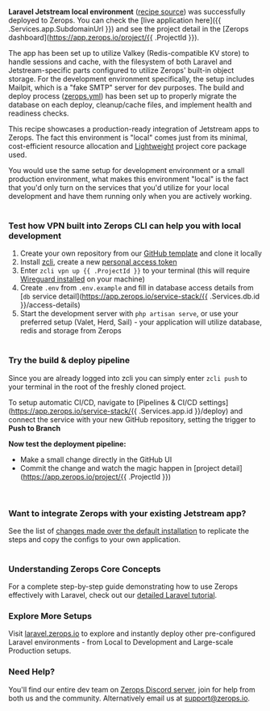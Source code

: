 [//]: # (Your Zerops recipe {{ .Recipe.Name }} is live! What next?)

**Laravel Jetstream local environment** ([recipe source](https://github.com/zeropsio/recipe-laravel-jetstream)) was successfully deployed to Zerops. You can check the [live application here]({{ .Services.app.SubdomainUrl }}) and see the project detail in the [Zerops dashboard](https://app.zerops.io/project/{{ .ProjectId }}).

The app has been set up to utilize Valkey (Redis-compatible KV store) to handle sessions and cache, with the filesystem of both Laravel and Jetstream-specific parts configured to utilize Zerops' built-in object storage. For the development environment specifically, the setup includes Mailpit, which is a "fake SMTP" server for dev purposes. The build and deploy process ([zerops.yml](https://github.com/zeropsio/recipe-laravel-jetstream/blob/main/zerops.yml)) has been set up to properly migrate the database on each deploy, cleanup/cache files, and implement health and readiness checks.

This recipe showcases a production-ready integration of Jetstream apps to Zerops. The fact this environment is "local" comes just from its minimal, cost-efficient resource allocation and [Lightweight](https://docs.zerops.io/features/pricing#understanding-projects) project core package used. 

You would use the same setup for development environment or a small production environment, what makes this environment "local" is the fact that you'd only turn on the services that you'd utilize for your local development and have them running only when you are actively working. 
<br/><br/>

### Test how VPN built into Zerops CLI can help you with local development
1. Create your own repository from our [GitHub template](https://github.com/zeropsio/recipe-laravel-jetstream) and clone it locally
2. Install [zcli](https://docs.zerops.io/references/cli#get-started), create a new [personal access token](https://app.zerops.io/settings/token-management)
3. Enter `zcli vpn up {{ .ProjectId }}` to your terminal (this will require [Wireguard installed](https://docs.zerops.io/references/vpn) on your machine)
4. Create `.env` from `.env.example` and fill in database access details from [`db` service detail](https://app.zerops.io/service-stack/{{ .Services.db.id }}/access-details)
5. Start the development server with `php artisan serve`, or use your preferred setup (Valet, Herd, Sail) - your application will utilize database, redis and storage from Zerops
<br/><br/>

### Try the build & deploy pipeline
Since you are already logged into zcli you can simply enter `zcli push` to your terminal in the root of the freshly cloned project.

To setup automatic CI/CD, navigate to [Pipelines & CI/CD settings](https://app.zerops.io/service-stack/{{ .Services.app.id }}/deploy) and connect the service with your new GitHub repository, setting the trigger to **Push to Branch**

**Now test the deployment pipeline:**
- Make a small change directly in the GitHub UI
- Commit the change and watch the magic happen in [project detail](https://app.zerops.io/project/{{ .ProjectId }})

<br/>

### Want to integrate Zerops with your existing Jetstream app?
See the list of [changes made over the default installation](https://github.com/zeropsio/recipe-laravel-jetstream/blob/main/README.md#changes-made-over-the-default-installation) to replicate the steps and copy the configs to your own application.
<br/><br/>

### Understanding Zerops Core Concepts
For a complete step-by-step guide demonstrating how to use Zerops effectively with Laravel, check out our [detailed Laravel tutorial](https://docs.zerops.io/frameworks/laravel/introduction).

### Explore More Setups
Visit [laravel.zerops.io](https://laravel.zerops.io) to explore and instantly deploy other pre-configured Laravel environments - from Local to Development and Large-scale Production setups.

### Need Help?
You'll find our entire dev team on [Zerops Discord server](https://discord.gg/zeropsio), join for help from both us and the community. Alternatively email us at support@zerops.io.